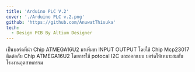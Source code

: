 ```yaml
---
title: 'Arduino PLC V.2'
cover: './Arduino PLC v.2.png'
github: 'https://github.com/AnuwatThisuka'
tech:
  - Design PCB By Altium Designer
---
```


เป็นบอร์ดที่นำ Chip ATMEGA16U2 มาเพิ่มขา INPUT OUTPUT โดยใช้ Chip Mcp23017 ติดต่อกับ Chip ATMEGA16U2 โดยการใช้ potocal I2C และออกแบบ บอร์ดให้เหมาะสมกับโรงงานอุตสาหกรรม
